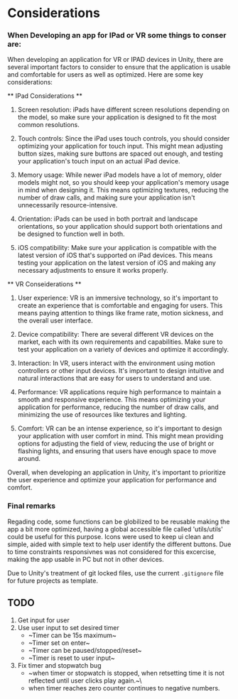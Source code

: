 # Considerations

### When Developing an app for IPad or VR some things to conser are:

When developing an application for VR or IPAD devices in Unity, there are several important factors to consider to ensure that the application is usable and comfortable for users as well as optimized. Here are some key considerations:

** IPad Considerations **

1. Screen resolution: iPads have different screen resolutions depending on the model, so make sure your application is designed to fit the most common resolutions.

2. Touch controls: Since the iPad uses touch controls, you should consider optimizing your application for touch input. This might mean adjusting button sizes, making sure buttons are spaced out enough, and testing your application's touch input on an actual iPad device.

3. Memory usage: While newer iPad models have a lot of memory, older models might not, so you should keep your application's memory usage in mind when designing it. This means optimizing textures, reducing the number of draw calls, and making sure your application isn't unnecessarily resource-intensive.

4. Orientation: iPads can be used in both portrait and landscape orientations, so your application should support both orientations and be designed to function well in both.

5. iOS compatibility: Make sure your application is compatible with the latest version of iOS that's supported on iPad devices. This means testing your application on the latest version of iOS and making any necessary adjustments to ensure it works properly.

** VR Conseiderations **

1. User experience: VR is an immersive technology, so it's important to create an experience that is comfortable and engaging for users. This means paying attention to things like frame rate, motion sickness, and the overall user interface.

2. Device compatibility: There are several different VR devices on the market, each with its own requirements and capabilities. Make sure to test your application on a variety of devices and optimize it accordingly.

3. Interaction: In VR, users interact with the environment using motion controllers or other input devices. It's important to design intuitive and natural interactions that are easy for users to understand and use.

4. Performance: VR applications require high performance to maintain a smooth and responsive experience. This means optimizing your application for performance, reducing the number of draw calls, and minimizing the use of resources like textures and lighting.

5. Comfort: VR can be an intense experience, so it's important to design your application with user comfort in mind. This might mean providing options for adjusting the field of view, reducing the use of bright or flashing lights, and ensuring that users have enough space to move around.

Overall, when developing an application in Unity, it's important to prioritize the user experience and optimize your application for performance and comfort. 

### Final remarks

Regading code, some functions can be globilized to be reusable making the app a bit more optimized, having a global accessible file called 'utils/utils' could be useful for this purpose.
Icons were used to keep ui clean and simple, aided with simple text to help user identify the different buttons.
Due to time constraints responsivnes was not considered for this excercise, making the app usable in PC but not in other devices.

Due to Unity's treatment of git locked files, use the current `.gitignore` file for future projects as template. 

## TODO

1. Get input for user
2. Use user input to set desired timer
	+ ~Timer can be 15s maximum~
	+ ~Timer set on enter~
	+ ~Timer can be paused/stopped/reset~
	+ ~Timer is reset to user input~
3. Fix timer and stopwatch bug
	+ ~when timer or stopwatch is stopped, when retsetting time it is not reflected until user clicks play again.~\
	+ when timer reaches zero counter continues to negative numbers.
